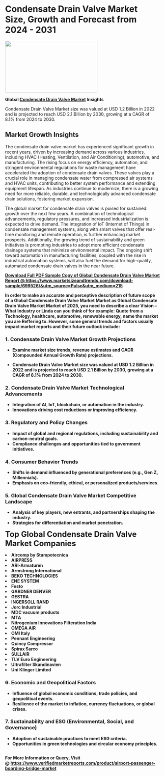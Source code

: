 <H1>Condensate Drain Valve Market Size, Growth and Forecast from 2024 - 2031</H1><img class="aligncenter size-medium wp-image-584254" src="https://thirdeyenews.in/wp-content/uploads/2024/09/Global-Market-Research-300x168.jpeg" alt="" width="300" height="168" /><p><strong>Global&nbsp;<a href="https://www.marketsizeandtrends.com/download-sample/699526/&amp;utm_source=Pulse&amp;utm_medium=215">Condensate Drain Valve Market</a> Insights</strong></p><p>Condensate Drain Valve Market size was valued at USD 1.2 Billion in 2022 and is projected to reach USD 2.1 Billion by 2030, growing at a CAGR of 8.1% from 2024 to 2030.</p><p><h2>Market Growth Insights</h2> <p>The condensate drain valve market has experienced significant growth in recent years, driven by increasing demand across various industries, including HVAC (Heating, Ventilation, and Air Conditioning), automotive, and manufacturing. The rising focus on energy efficiency, automation, and stringent environmental regulations for waste management have accelerated the adoption of condensate drain valves. These valves play a crucial role in managing condensate water from compressed air systems and HVAC units, contributing to better system performance and extending equipment lifespan. As industries continue to modernize, there is a growing need for more reliable, durable, and technologically advanced condensate drain solutions, fostering market expansion.</p> <p><strong><a href="#"></a></strong></p> <p>The global market for condensate drain valves is poised for sustained growth over the next few years. A combination of technological advancements, regulatory pressures, and increased industrialization is expected to drive demand. The integration of IoT (Internet of Things) in condensate management systems, along with smart valves that offer real-time monitoring and remote operation, is further enhancing market prospects. Additionally, the growing trend of sustainability and green initiatives is prompting industries to adopt more efficient condensate drainage systems that minimize environmental impact. The ongoing shift toward automation in manufacturing facilities, coupled with the rise in industrial automation systems, will also fuel the demand for high-quality, automated condensate drain valves in the near future.</p> <p><strong><a href="#"></p><p><span class=""><strong>Download Full PDF Sample Copy of Global Condensate Drain Valve Market Report</strong> @ <a href="https://www.marketsizeandtrends.com/download-sample/699526/&amp;utm_source=Pulse&amp;utm_medium=215" target="_blank">https://www.marketsizeandtrends.com/download-sample/699526/&amp;utm_source=Pulse&amp;utm_medium=215</a></span></p><p>In order to make an accurate and perceptive description of future scope of a Global&nbsp;Condensate Drain Valve Market Market as Global&nbsp;Condensate Drain Valve Market Market of 2025, you need to describe a clear Vision &ndash; What Industry or Linda can you think of for example: Quote from a Technology, healthcare, automotive, renewable energy, name the market you are Reffering to. However, some general trends and factors usually impact market reports and their future outlook include:</p><h3>1.&nbsp;<strong>Condensate Drain Valve Market Growth Projections</strong></h3><ul><li>Examine market size trends, revenue estimates and CAGR (Compounded Annual Growth Rate) projections.</li><li><p>Condensate Drain Valve Market size was valued at USD 1.2 Billion in 2022 and is projected to reach USD 2.1 Billion by 2030, growing at a CAGR of 8.1% from 2024 to 2030.</p></li></ul><h3>2.&nbsp;<strong>Condensate Drain Valve Market Technological Advancements</strong></h3><ul><li>Integration of AI, IoT, blockchain, or automation in the industry.</li><li>Innovations driving cost reductions or improving efficiency.</li></ul><h3>3.&nbsp;<strong>Regulatory and Policy Changes</strong></h3><ul><li>Impact of global and regional regulations, including sustainability and carbon-neutral goals.</li><li>Compliance challenges and opportunities tied to government initiatives.</li></ul><h3>4.&nbsp;<strong>Consumer Behavior Trends</strong></h3><ul><li>Shifts in demand influenced by generational preferences (e.g., Gen Z, Millennials).</li><li>Emphasis on eco-friendly, ethical, or personalized products/services.</li></ul><h3>5.&nbsp;<strong>Global Condensate Drain Valve Market Competitive Landscape</strong></h3><ul><li>Analysis of key players, new entrants, and partnerships shaping the industry.</li><li>Strategies for differentiation and market penetration.</li></ul><p data-pm-slice="1 1 []"><span style="color: inherit; font-family: inherit; font-size: 25px;">Top Global Condensate Drain Valve Market Companies</span></p><div class="" data-test-id=""><p><li>Aircomp by Stampotecnica</li><li> AIRPRESS</li><li> ARI-Armaturen</li><li> Armstrong International</li><li> BEKO TECHNOLOGIES</li><li> ENE SYSTEM</li><li> Festo</li><li> GARDNER DENVER</li><li> GESTRA</li><li> INGERSOLL RAND</li><li> Jorc Industrial</li><li> MDC vacuum products</li><li> MTA</li><li> Nitrogenium Innovations Filteration India</li><li> OMEGA AIR</li><li> OMI Italy</li><li> Pennant Engineering</li><li> Quincy Compressor</li><li> Spirax Sarco</li><li> SULLAIR</li><li> TLV Euro Engineering</li><li> Ultrafilter Skandinavien</li><li> Uni Klinger Limited</li></p></div><h3>6.&nbsp;<strong>Economic and Geopolitical Factors</strong></h3><ul><li>Influence of global economic conditions, trade policies, and geopolitical events.</li><li>Resilience of the market to inflation, currency fluctuations, or global crises.</li></ul><h3>7.&nbsp;<strong>Sustainability and ESG (Environmental, Social, and Governance)</strong></h3><ul><li>Adoption of sustainable practices to meet ESG criteria.</li><li>Opportunities in green technologies and circular economy principles.</li></ul><h2><strong style="font-size: 14px;">For More Information or Query, Visit @&nbsp;</strong><a style="background-color: #ffffff; font-size: 14px;" href="https://www.marketsizeandtrends.com/report/condensate-drain-valve-market/" target="_blank">https://www.verifiedmarketreports.com/product/airport-passenger-boarding-bridge-market</a></h2>
